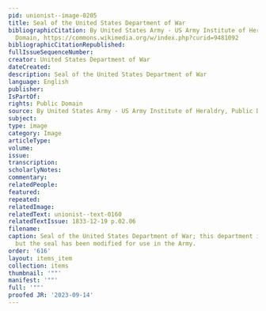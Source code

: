 ```yaml
---
pid: unionist--image-0205
title: Seal of the United States Department of War
bibliographicCitation: By United States Army - US Army Institute of Heraldry, Public
  Domain, https://commons.wikimedia.org/w/index.php?curid=9481092
bibliographicCitationRepublished: 
fullIssueSequenceNumber: 
creator: United States Department of War
dateCreated: 
description: Seal of the United States Department of War
language: English
publisher: 
IsPartOf: 
rights: Public Domain
source: By United States Army - US Army Institute of Heraldry, Public Domain, https://commons.wikimedia.org/w/index.php?curid=9481092
subject: 
type: image
category: Image
articleType: 
volume: 
issue: 
transcription: 
scholarlyNotes: 
commentary: 
relatedPeople: 
featured: 
repeated: 
relatedImage: 
relatedText: unionist--text-0160
relatedTextIssue: 1833-12-19 p.02.06
filename: 
caption: Seal of the United States Department of War; this department is now defunct,
  but the seal has been modified for use in the Army.
order: '616'
layout: items_item
collection: items
thumbnail: '""'
manifest: '""'
full: '""'
proofed JR: '2023-09-14'
---
```

